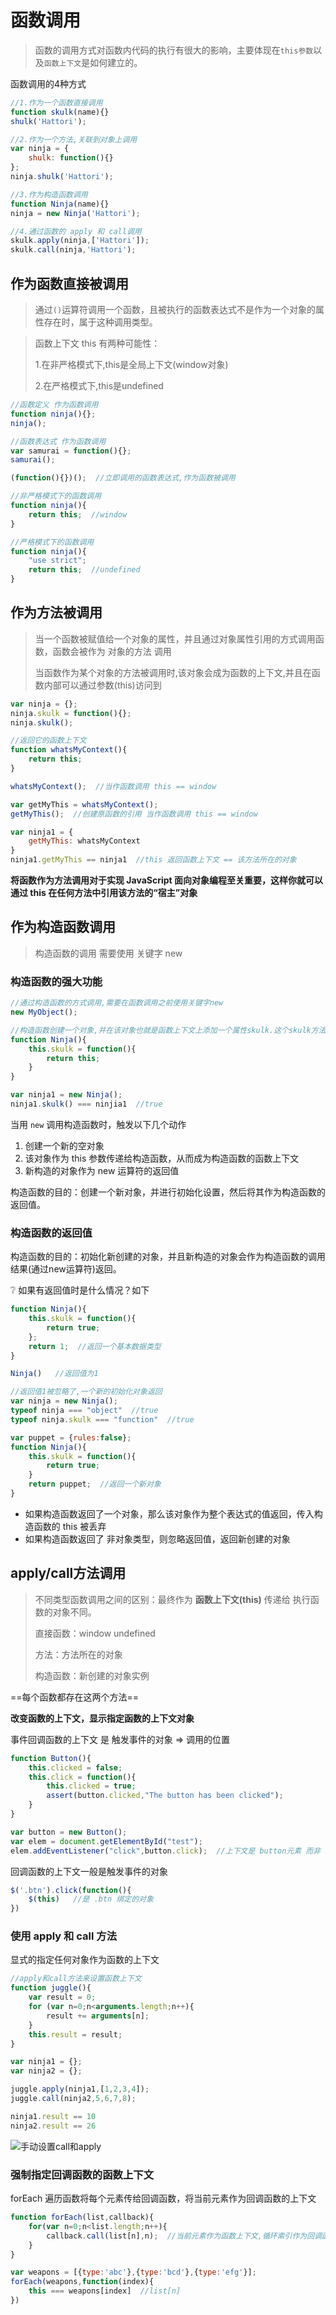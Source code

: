 # 函数调用

> 函数的调用方式对函数内代码的执行有很大的影响，主要体现在`this参数`以及`函数上下文`是如何建立的。

函数调用的4种方式

```javascript
//1.作为一个函数直接调用
function skulk(name){}
shulk('Hattori');

//2.作为一个方法,关联到对象上调用
var ninja = {
    shulk: function(){}
};
ninja.shulk('Hattori');

//3.作为构造函数调用
function Ninja(name){}
ninja = new Ninja('Hattori');

//4.通过函数的 apply 和 call调用
skulk.apply(ninja,['Hattori']);
skulk.call(ninja,'Hattori');
```



## 作为函数直接被调用

> 通过`()`运算符调用一个函数，且被执行的函数表达式不是作为一个对象的属性存在时，属于这种调用类型。

> 函数上下文 this 有两种可能性：
>
> 1.在非严格模式下,this是全局上下文(window对象)
>
> 2.在严格模式下,this是undefined



```javascript
//函数定义 作为函数调用
function ninja(){};
ninja();

//函数表达式 作为函数调用
var samurai = function(){};
samurai();

(function(){})();  //立即调用的函数表达式,作为函数被调用
```

```javascript
//非严格模式下的函数调用
function ninja(){
    return this;  //window
}

//严格模式下的函数调用
function ninja(){
    "use strict";
    return this;  //undefined
}
```



## 作为方法被调用

> 当一个函数被赋值给一个对象的属性，并且通过对象属性引用的方式调用函数，函数会被作为 对象的方法 调用
>
> 当函数作为某个对象的方法被调用时,该对象会成为函数的上下文,并且在函数内部可以通过参数(this)访问到



```javascript
var ninja = {};
ninja.skulk = function(){};
ninja.skulk();
```

```javascript
//返回它的函数上下文
function whatsMyContext(){
    return this;
}

whatsMyContext();  //当作函数调用 this == window

var getMyThis = whatsMyContext();
getMyThis();  //创建原函数的引用 当作函数调用 this == window

var ninja1 = {
    getMyThis: whatsMyContext
}
ninja1.getMyThis == ninja1  //this 返回函数上下文 == 该方法所在的对象
```

**将函数作为方法调用对于实现 JavaScript 面向对象编程至关重要，这样你就可以通过 this 在任何方法中引用该方法的“宿主”对象**

## 作为构造函数调用

> 构造函数的调用 需要使用 关键字 new



### 构造函数的强大功能

```javascript
//通过构造函数的方式调用,需要在函数调用之前使用关键字new
new MyObject();

//构造函数创建一个对象,并在该对象也就是函数上下文上添加一个属性skulk.这个skulk方法再次返回函数上下文,从而能让我们在函数外部检测函数上下文
function Ninja(){
    this.skulk = function(){
        return this;
    }
}

var ninja1 = new Ninja();
ninja1.skulk() === ninjia1  //true
```

当用 `new` 调用构造函数时，触发以下几个动作

1. 创建一个新的空对象
2. 该对象作为 this 参数传递给构造函数，从而成为构造函数的函数上下文
3. 新构造的对象作为 new 运算符的返回值



构造函数的目的：创建一个新对象，并进行初始化设置，然后将其作为构造函数的返回值。



### 构造函数的返回值

构造函数的目的：初始化新创建的对象，并且新构造的对象会作为构造函数的调用结果(通过new运算符)返回。

:grey_question: 如果有返回值时是什么情况？如下

```javascript
function Ninja(){
    this.skulk = function(){
        return true;
    };
    return 1;  //返回一个基本数据类型
}

Ninja()   //返回值为1

//返回值1被忽略了,一个新的初始化对象返回
var ninja = new Ninja();
typeof ninja === "object"  //true
typeof ninja.skulk === "function"  //true

var puppet = {rules:false};
function Ninja(){
    this.skulk = function(){
        return true;
    }
    return puppet;  //返回一个新对象
}
```

* 如果构造函数返回了一个对象，那么该对象作为整个表达式的值返回，传入构造函数的 this 被丢弃
* 如果构造函数返回了 非对象类型，则忽略返回值，返回新创建的对象



## apply/call方法调用

> 不同类型函数调用之间的区别：最终作为 **函数上下文(this)** 传递给 执行函数的对象不同。
>
> 直接函数：window undefined
>
> 方法：方法所在的对象
>
> 构造函数：新创建的对象实例

==每个函数都存在这两个方法==

**改变函数的上下文，显示指定函数的上下文对象**

事件回调函数的上下文 是 触发事件的对象 => 调用的位置

```javascript
function Button(){
    this.clicked = false;
    this.click = function(){
        this.clicked = true;
        assert(button.clicked,"The button has been clicked");
    }
}

var button = new Button();
var elem = document.getElementById("test");
elem.addEventListener("click",button.click);  //上下文是 button元素 而非 button对象
```



回调函数的上下文一般是触发事件的对象

```javascript
$('.btn').click(function(){
    $(this)   //是 .btn 绑定的对象
})
```



### 使用 apply 和 call 方法

显式的指定任何对象作为函数的上下文

```javascript
//apply和call方法来设置函数上下文
function juggle(){
    var result = 0;
    for (var n=0;n<arguments.length;n++){
        result += arguments[n];
    }
    this.result = result;
}

var ninja1 = {};
var ninja2 = {};

juggle.apply(ninja1,[1,2,3,4]);
juggle.call(ninja2,5,6,7,8);

ninja1.result == 10
ninja2.result == 26
```

![手动设置call和apply](http://markdown.icron.cc/image-20181031143834996.png)



### 强制指定回调函数的函数上下文

forEach 遍历函数将每个元素传给回调函数，将当前元素作为回调函数的上下文

```javascript
function forEach(list,callback){
    for(var n=0;n<list.length;n++){
        callback.call(list[n],n);  //当前元素作为函数上下文,循环索引作为回调函数的参数
    }
}

var weapons = [{type:'abc'},{type:'bcd'},{type:'efg'}];
forEach(weapons,function(index){
    this === weapons[index]  //list[n]
})
```































